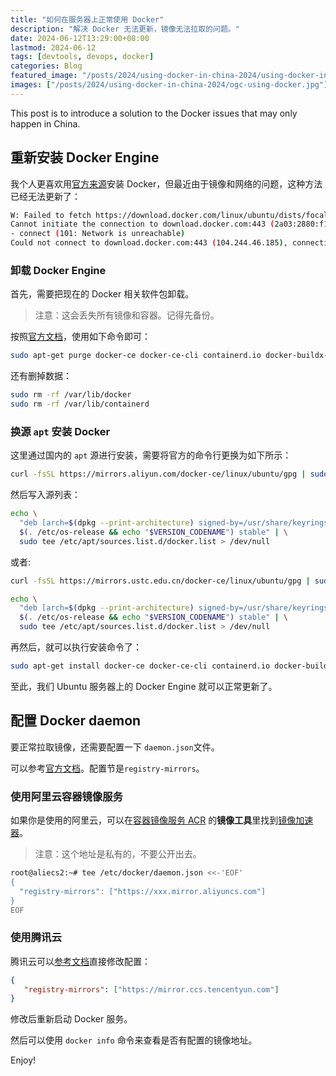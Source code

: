 ```yaml
---
title: "如何在服务器上正常使用 Docker"
description: "解决 Docker 无法更新，镜像无法拉取的问题。"
date: 2024-06-12T13:29:00+08:00
lastmod: 2024-06-12
tags: [devtools, devops, docker]
categories: Blog
featured_image: "/posts/2024/using-docker-in-china-2024/using-docker-in-china-2024.jpg"
images: ["/posts/2024/using-docker-in-china-2024/ogc-using-docker.jpg"]
---
```


This post is to introduce a solution to the Docker issues that may only happen in China.

## 重新安装 Docker Engine

我个人更喜欢用[官方来源](https://docs.docker.com/engine/install/ubuntu/)安装 Docker，但最近由于镜像和网络的问题，这种方法已经无法更新了：

```sh
W: Failed to fetch https://download.docker.com/linux/ubuntu/dists/focal/InRelease
Cannot initiate the connection to download.docker.com:443 (2a03:2880:f102:183:face:b00c:0:25de).
- connect (101: Network is unreachable)
Could not connect to download.docker.com:443 (104.244.46.185), connection timed out
```

### 卸载 Docker Engine

首先，需要把现在的 Docker 相关软件包卸载。

> 注意：这会丢失所有镜像和容器。记得先备份。

按照[官方文档](https://docs.docker.com/engine/install/ubuntu/#uninstall-docker-engine)，使用如下命令即可：

```sh
sudo apt-get purge docker-ce docker-ce-cli containerd.io docker-buildx-plugin docker-compose-plugin docker-ce-rootless-extras
```

还有删掉数据：

```sh
sudo rm -rf /var/lib/docker
sudo rm -rf /var/lib/containerd
```

### 换源 `apt` 安装 Docker

这里通过国内的 `apt` 源进行安装，需要将官方的命令行更换为如下所示：

```sh
curl -fsSL https://mirrors.aliyun.com/docker-ce/linux/ubuntu/gpg | sudo gpg --dearmor -o /usr/share/keyrings/docker-archive-keyring.gpg
```

然后写入源列表：

```sh
echo \
  "deb [arch=$(dpkg --print-architecture) signed-by=/usr/share/keyrings/docker-archive-keyring.gpg] https://mirrors.aliyun.com/docker-ce/linux/ubuntu \
  $(. /etc/os-release && echo "$VERSION_CODENAME") stable" | \
  sudo tee /etc/apt/sources.list.d/docker.list > /dev/null
```

或者:

```sh
curl -fsSL https://mirrors.ustc.edu.cn/docker-ce/linux/ubuntu/gpg | sudo gpg --dearmor -o /usr/share/keyrings/docker-archive-keyring.gpg
```

```sh
echo \
  "deb [arch=$(dpkg --print-architecture) signed-by=/usr/share/keyrings/docker-archive-keyring.gpg] https://mirrors.ustc.edu.cn/docker-ce/linux/ubuntu \
  $(. /etc/os-release && echo "$VERSION_CODENAME") stable" | \
  sudo tee /etc/apt/sources.list.d/docker.list > /dev/null
```

再然后，就可以执行安装命令了：

```sh
sudo apt-get install docker-ce docker-ce-cli containerd.io docker-buildx-plugin docker-compose-plugin
```

至此，我们 Ubuntu 服务器上的 Docker Engine 就可以正常更新了。

## 配置 Docker daemon

要正常拉取镜像，还需要配置一下 `daemon.json`文件。

可以参考[官方文档](https://docs.docker.com/config/daemon/)。配置节是`registry-mirrors`。

### 使用阿里云容器镜像服务

如果你是使用的阿里云，可以在[容器镜像服务 ACR](https://cr.console.aliyun.com/?spm=5176.8351553.categories-n-products.dacr.3d2a1991DGZERv) 的**镜像工具**里找到[镜像加速器](https://cr.console.aliyun.com/cn-shanghai/instances/mirrors)。

> 注意：这个地址是私有的，不要公开出去。

```sh
root@aliecs2:~# tee /etc/docker/daemon.json <<-'EOF'
{
  "registry-mirrors": ["https://xxx.mirror.aliyuncs.com"]
}
EOF
```

### 使用腾讯云

腾讯云可以[参考文档](https://cloud.tencent.com/document/product/1207/45596)直接修改配置：

```json
{
   "registry-mirrors": ["https://mirror.ccs.tencentyun.com"]
}
```

修改后重新启动 Docker 服务。

然后可以使用 `docker info` 命令来查看是否有配置的镜像地址。

Enjoy!

